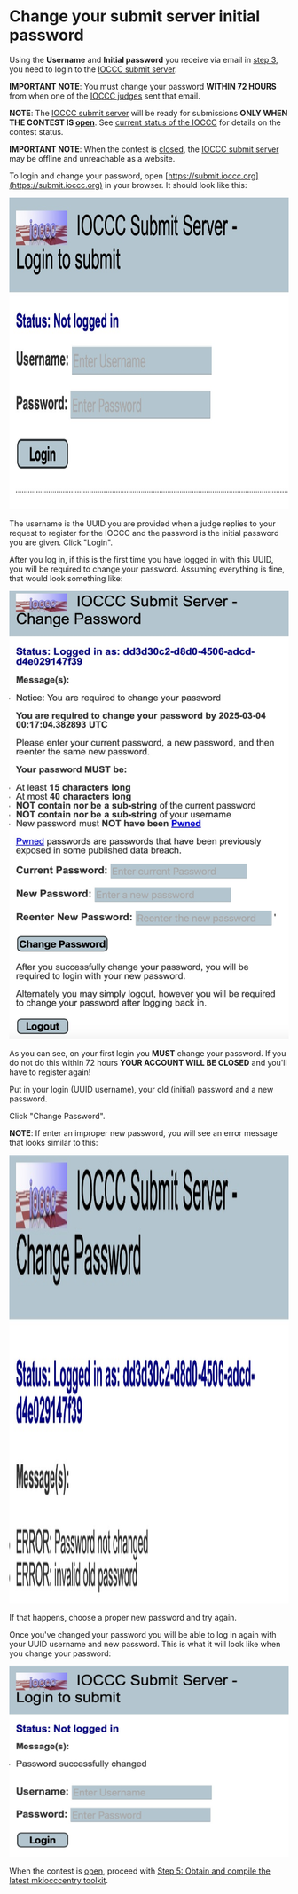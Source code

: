 # Change your submit server initial password

Using the **Username** and **Initial password** you receive via
email in [step 3](../quick-start.html#step_3), you need to login to the [IOCCC submit
server](https://submit.ioccc.org).

**IMPORTANT NOTE**: You must change your password **WITHIN 72 HOURS**
from when one of the [IOCCC judges](../judges.html) sent that email.

**NOTE**: The [IOCCC submit server](https://submit.ioccc.org) will be ready
for submissions **ONLY WHEN THE CONTEST IS [open](../faq.html#open)**.  See
[current status of the IOCCC](../status.html) for details on the contest status.

**IMPORTANT NOTE**: When the contest is [closed](../faq.html#closed), the
[IOCCC submit server](https://submit.ioccc.org)
may be offline and unreachable as a website.

To login and change your password, open [https://submit.ioccc.org](https://submit.ioccc.org)
in your browser.  It should look like this:

<img src="../png/submit.login.png"
 alt="submit server login screen"
 width=710 height=562>

The username is the UUID you are provided when a judge replies to your request
to register for the IOCCC and the password is the initial password you are
given. Click "Login".

After you log in, if this is the first time you have logged in with this UUID,
you will be required to change your password. Assuming everything is fine, that
would look something like:

<img src="../png/submit.first-login.png"
 alt="submit server password change required"
 width=710 height=808>

As you can see, on your first login you **MUST** change your password. If you do
not do this within 72 hours **YOUR ACCOUNT WILL BE CLOSED** and you'll have to
register again!

Put in your login (UUID username), your old (initial) password and a new password.

Click "Change Password".

**NOTE**: If enter an improper new password, you will see an error message
that looks similar to this:

<img src="../png/submit.invalid-passwd.png"
 alt="submit server password change error"
 width=710 height=808>

If that happens, choose a proper new password and try again.

Once you've changed your password you will be able to log in again with your UUID
username and new password. This is what it will look like when you change your
password:

<img src="../png/submit.passwd-changed.png"
 alt="submit server password changed"
 width=710 height=344>

When the contest is [open](../faq.html#open), proceed with
[Step 5: Obtain and compile the latest mkiocccentry toolkit](../quick-start.html#step_5).


<!--

    Copyright © 1984-2024 by Landon Curt Noll. All Rights Reserved.

    You are free to share and adapt this file under the terms of this license:

        Creative Commons Attribution-ShareAlike 4.0 International (CC BY-SA 4.0)

    For more information, see:

        https://creativecommons.org/licenses/by-sa/4.0/

-->
